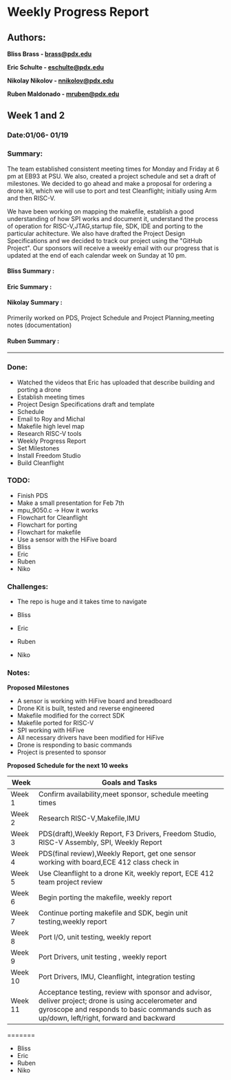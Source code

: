 # Weekly Progress Report

## Authors:

**Bliss Brass - brass@pdx.edu**

**Eric Schulte - eschulte@pdx.edu**

**Nikolay Nikolov - nnikolov@pdx.edu**

**Ruben Maldonado - mruben@pdx.edu**


## Week 1 and 2
### Date:01/06- 01/19
### Summary:
The team established consistent meeting times for Monday and Friday at 6 pm at EB93 at PSU. We also, created a project schedule and set a draft of milestones.
We decided to go ahead and make a proposal for ordering a drone kit, which we will use to port and test Cleanflight; initially using Arm and then RISC-V.

We have been working on mapping the makefile, establish a good understanding of how SPI works and document it, understand the process of operation for  RISC-V,JTAG,startup file, SDK, IDE and porting to the particular achitecture. We also have drafted the Project Design Specifications and we decided to track our project using the "GitHub Project". Our sponsors will receive a weekly email with our progress that is updated at the end of each calendar week on Sunday at 10 pm.

#### Bliss Summary :


#### Eric Summary :


#### Nikolay Summary :
Primerily worked on PDS, Project Schedule and Project Planning,meeting notes (documentation)



#### Ruben Summary :

---

### Done:
- Watched the videos that Eric has uploaded that describe building and porting a drone 
- Establish meeting times
- Project Design Specifications draft and template
- Schedule
- Email to Roy and Michal
- Makefile high level map
- Research RISC-V tools
- Weekly Progress Report
- Set Milestones
- Install Freedom Studio
- Build Cleanflight

### TODO:
- Finish PDS
- Make a small presentation for Feb 7th
- mpu_9050.c -> How it works 
- Flowchart for Cleanflight
- Flowchart for porting 
- Flowchart for makefile
- Use a sensor with the HiFive board
 - Bliss
 - Eric
 - Ruben
 - Niko


### Challenges:
- The repo is huge and it takes time to navigate



 - Bliss
 - Eric
 - Ruben
 - Niko

### Notes:
**Proposed Milestones**
- A sensor is working with HiFive board and breadboard
- Drone Kit is built, tested and reverse engineered
- Makefile modified for the correct SDK
- Makefile ported for RISC-V
- SPI working with HiFive
- All necessary drivers have been modified for HiFive
- Drone is responding to basic commands
- Project is presented to sponsor


**Proposed Schedule for the next 10 weeks**

| Week    | Goals and Tasks                                                                                                                                                                                   |
|---------|---------------------------------------------------------------------------------------------------------------------------------------------------------------------------------------------------|
| Week 1  | Confirm availability,meet sponsor, schedule meeting times                                                                                                                                         |
| Week 2  | Research RISC-V,Makefile,IMU                                                                                                                                                                      |
| Week 3  | PDS(draft),Weekly Report, F3 Drivers, Freedom Studio, RISC-V Assembly, SPI, Weekly Report                                                                                                         |
| Week 4  | PDS(final review),Weekly Report, get one sensor working with board,ECE 412 class check in                                                                                                         |
| Week 5  | Use Cleanflight to a drone Kit, weekly report, ECE 412 team project review                                                                                                                        |
| Week 6  | Begin porting the makefile, weekly report                                                                                                                                                         |
| Week 7  | Continue porting makefile and SDK, begin unit testing,weekly report                                                                                                                               |
| Week 8  | Port I/O, unit testing, weekly report                                                                                                                                                             |
| Week 9  | Port Drivers, unit testing , weekly report                                                                                                                                                        |
| Week 10 | Port Drivers, IMU, Cleanflight, integration testing                                                                                                                                               |
| Week 11 | Acceptance testing, review with sponsor and advisor, deliver project; drone is using accelerometer and gyroscope and responds to basic commands such as up/down, left/right, forward and backward |



=======
 - Bliss
 - Eric
 - Ruben
 - Niko
